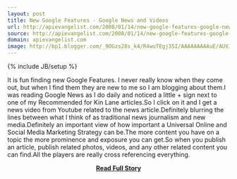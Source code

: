 ```yaml
---
layout: post
title: New Google Features - Google News and Videos
url: http://apievangelist.com/2008/01/14/new-google-features-google-news-and-videos/
source: http://apievangelist.com/2008/01/14/new-google-features-google-news-and-videos/
domain: apievangelist.com
image: http://bp1.blogger.com/_9OGzs28s_k4/R4wuTEgj35I/AAAAAAAAAuE/AUVJhF_1LuE/s320/Google+News+1.jpg
---
```

{% include JB/setup %}<p>It is fun finding new Google Features.  I never really know when they come out, but when I find them they are new to me so I am blogging about them.I was reading Google News as I do daily and noticed a little + sign next to one of my Recommended for Kin Lane articles.So I click on it and I get a news video from Youtube related to the news article.Definitely blurring the lines between what I think of as traditional news journalism and new media.Definitely an important view of how  important a Universal Online  and Social Media Marketing Strategy can be.The more content you have on a topic the more prominence and exposure you can get.So when you publish an article, publish related photos, videos, and any other related content you can find.All the players are really cross referencing everything.</p>
<center><p><a href="http://apievangelist.com/2008/01/14/new-google-features-google-news-and-videos/" style='padding:25px; font-sze:18px; font-weight: bold;'>Read Full Story</a></p></center>
